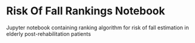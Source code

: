 # Risk Of Fall Rankings Notebook
Jupyter notebook containing ranking algorithm for risk of fall estimation in elderly post-rehabilitation patients
